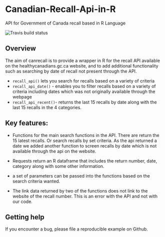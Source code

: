 # Canadian-Recall-Api-in-R
API for Government of Canada recall based in R Language

<!-- badges: start -->
![Travis build status](https://travis-ci.org/derekreay/canrecall.svg?branch=master)
<!-- badges: end -->

## Overview

The aim of canrecall is to provide a wrapper in R for the recall API available on the healthycanadians.gc.ca website, and to add additional functionality such as searching by date of recall not present through the API.

- `recall_api()` lets you search for recalls based on a variety of criteria
- `recall_api_date()` - enables you to filter recalls based on a variety of criteria including dates which was not originally available through the webpage
- `recall_api_recent()`- returns the last 15 recalls by date along with the last 15 recalls in the 4 categories.  

## Key features:

* Functions for the main search functions in the API.  There are return the 15 latest recalls.  Or search recalls by set criteria.  As the api returned a date we added another function to screen recalls by date which is not available through the api on the website.

* Requests return an R dataframe that includes the return number, date, category along with some other information.

* a set of parameters can be passed into the functions based on the search criteria wanted.  

* The link data returned by two of the functions does not link to the website of the recall number.  This is an error with the API and not with our code.


## Getting help

If you encounter a bug, please file a reproducible example on Github.
